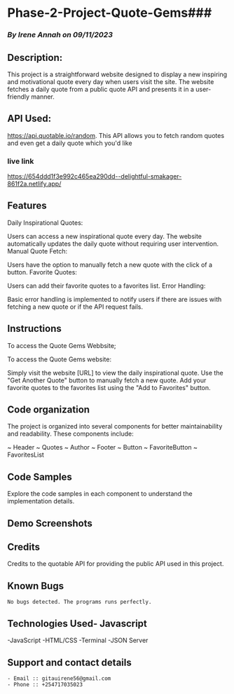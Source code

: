 # Phase-2-Project-Quote-Gems### 
### *By Irene Annah on 09/11/2023*


##  Description:
This project is a straightforward website designed to display a new inspiring and motivational quote every day when users visit the site. The website fetches a daily quote from a public quote API and presents it in a user-friendly manner.

##  API Used:
https://api.quotable.io/random. This API allows you to fetch random quotes and even get a daily quote which you'd like
### live link
https://654ddd1f3e992c465ea290dd--delightful-smakager-861f2a.netlify.app/
##  Features
Daily Inspirational Quotes:

Users can access a new inspirational quote every day.
The website automatically updates the daily quote without requiring user intervention.
Manual Quote Fetch:

Users have the option to manually fetch a new quote with the click of a button.
Favorite Quotes:

Users can add their favorite quotes to a favorites list.
Error Handling:

Basic error handling is implemented to notify users if there are issues with fetching a new quote or if the API request fails.

## Instructions
To access the Quote Gems Webbsite;

To access the Quote Gems website:

Simply visit the website [URL] to view the daily inspirational quote.
Use the "Get Another Quote" button to manually fetch a new quote.
Add your favorite quotes to the favorites list using the "Add to Favorites" button.


## Code organization
The project is organized into several components for better maintainability and readability. These components include:

~ Header
~ Quotes
~ Author
~ Footer
~ Button
~ FavoriteButton
~ FavoritesList

## Code Samples
 Explore the code samples in each component to understand the implementation details.
## Demo Screenshots 



##  Credits
Credits to the quotable API for providing the public API used in this project.


## Known Bugs
    No bugs detected. The programs runs perfectly.

##  Technologies Used- Javascript
-JavaScript
-HTML/CSS
-Terminal
-JSON Server

## Support and contact details
    - Email :: gitauirene56@gmail.com
    - Phone :: +254717035023